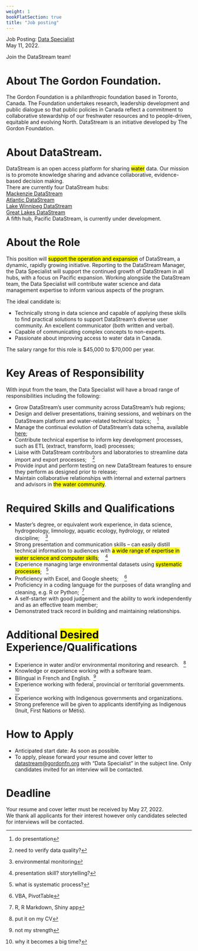 ```yaml
---
weight: 1
bookFlatSection: true
title: "Job posting"
---
```


Job Posting: [Data Specialist](https://greatlakesdatastream.ca/en/article/job-posting-data-specialist)  
May 11, 2022.  
  
Join the DataStream team!  
  
# About The Gordon Foundation.  

The Gordon Foundation is a philanthropic foundation based in Toronto, Canada. The Foundation undertakes research, leadership development and public dialogue so that public policies in Canada reflect a commitment to collaborative stewardship of our freshwater resources and to people-driven, equitable and evolving North. DataStream is an initiative developed by The Gordon Foundation.  


# About DataStream.  

DataStream is an open access platform for sharing <mark>water</mark> data. Our mission is to promote knowledge sharing and advance collaborative, evidence-based decision making.  
There are currently four DataStream hubs:  
[Mackenzie DataStream](https://mackenziedatastream.ca)  
[Atlantic DataStream](https://atlanticdatastream.ca)  
[Lake Winnipeg DataStream](https://lakewinnipegdatastream.ca)  
[Great Lakes DataStream](https://greatlakesdatastream.ca)  
A fifth hub, Pacific DataStream, is currently under development.  


# About the Role  

This position will <mark>support the operation and expansion</mark> of DataStream, a dynamic, rapidly growing initiative.  Reporting to the DataStream Manager, the Data Specialist will support the continued growth of DataStream in all hubs, with a focus on Pacific expansion. Working alongside the DataStream team, the Data Specialist will contribute water science and data management expertise to inform various aspects of the program.  


The ideal candidate is:  
* Technically strong in data science and capable of applying these skills to find practical solutions to support DataStream’s diverse user community. An excellent communicator (both written and verbal).  
* Capable of communicating complex concepts to non-experts.  
* Passionate about improving access to water data in Canada.  

The salary range for this role is $45,000 to $70,000 per year.  
 
# Key Areas of Responsibility  
With input from the team, the Data Specialist will have a broad range of responsibilities including the following:  
* Grow DataStream’s user community across DataStream’s hub regions;  
* Design and deliver presentations, training sessions, and webinars on the DataStream platform and water-related technical topics;&nbsp; &nbsp; [^1]  
* Manage the continual evolution of DataStream’s data schema, available [here](https://github.com/gordonfn/schema);  
* Contribute technical expertise to inform key development processes, such as ETL (extract, transform, load) processes;  
* Liaise with DataStream contributors and laboratories to streamline data import and export processes;&nbsp; &nbsp; [^2]  
* Provide input and perform testing on new DataStream features to ensure they perform as designed prior to release;  
* Maintain collaborative relationships with internal and external partners and advisors in <mark>the water community</mark>.  
  
# Required Skills and Qualifications  
* Master’s degree, or equivalent work experience, in data science, hydrogeology, limnology, aquatic ecology, hydrology, or related discipline;&nbsp; &nbsp; [^3] 
* Strong presentation and communication skills – can easily distill technical information to audiences with <mark>a wide range of expertise in water science and computer skills</mark>;&nbsp; &nbsp; [^4]  
* Experience managing large environmental datasets using <mark>systematic processes</mark>;&nbsp;&nbsp;  [^5]  
* Proficiency with Excel, and Google sheets;&nbsp; &nbsp; [^6]   
* Proficiency in a coding language for the purposes of data wrangling and cleaning, e.g. R or Python;&nbsp;&nbsp;[^7]  
* A self-starter with good judgement and the ability to work independently and as an effective team member;  
* Demonstrated track record in building and maintaining relationships.  
  
# Additional <mark>Desired</mark> Experience/Qualifications  
* Experience in water and/or environmental monitoring and research.&nbsp;&nbsp; [^8]  
* Knowledge or experience working with a software team.  
* Bilingual in French and English.&nbsp;&nbsp;[^9]  
* Experience working with federal, provincial or territorial governments.&nbsp;&nbsp; [^10]   
* Experience working with Indigenous governments and organizations.  
* Strong preference will be given to applicants identifying as Indigenous (Inuit, First Nations or Métis).  
  
# How to Apply  
* Anticipated start date: As soon as possible.  
* To apply, please forward your resume and cover letter to datastream@gordonfn.org with “Data Specialist” in the subject line. Only candidates invited for an interview will be contacted.  
  
# Deadline  
Your resume and cover letter must be received by May 27, 2022.  
We thank all applicants for their interest however only candidates selected for interviews will be contacted.  

[^1]: do presentation
[^2]: need to verify data quality?
[^3]: environmental monitoring  
[^4]: presentation skill?  storytelling?
[^5]: what is systematic process?  
[^6]: VBA, PivotTable  
[^7]: R, R Markdown, Shiny app
[^8]: put it on my CV
[^9]: not my strength
[^10]: why it becomes a big time?